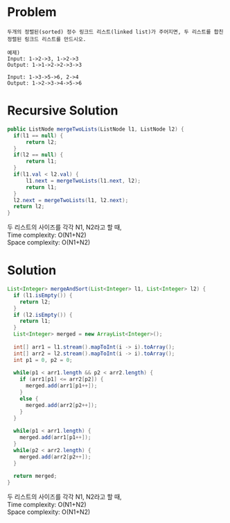 # Problem
```
두개의 정렬된(sorted) 정수 링크드 리스트(linked list)가 주어지면, 두 리스트를 합친 정렬된 링크드 리스트를 만드시오.

예제)
Input: 1->2->3, 1->2->3
Output: 1->1->2->2->3->3

Input: 1->3->5->6, 2->4
Output: 1->2->3->4->5->6
```
# Recursive Solution
```java
public ListNode mergeTwoLists(ListNode l1, ListNode l2) {
  if(l1 == null) {
      return l2;
  }
  if(l2 == null) {
      return l1;
  }
  if(l1.val < l2.val) {
      l1.next = mergeTwoLists(l1.next, l2);
      return l1;
  }
  l2.next = mergeTwoLists(l1, l2.next);
  return l2;
}
```
두 리스트의 사이즈를 각각 N1, N2라고 할 때,<br/>
Time complexity: O(N1+N2)<br/>
Space complexity: O(N1+N2)

# Solution
```java
List<Integer> mergeAndSort(List<Integer> l1, List<Integer> l2) {
  if (l1.isEmpty()) {
    return l2;
  }
  if (l2.isEmpty()) {
    return l1;
  }
  List<Integer> merged = new ArrayList<Integer>();
  
  int[] arr1 = l1.stream().mapToInt(i -> i).toArray();
  int[] arr2 = l2.stream().mapToInt(i -> i).toArray();
  int p1 = 0, p2 = 0;
  
  while(p1 < arr1.length && p2 < arr2.length) {
    if (arr1[p1] <= arr2[p2]) {
      merged.add(arr1[p1++]);
    }
    else {
      merged.add(arr2[p2++]);
    }
  }
  
  while(p1 < arr1.length) {
    merged.add(arr1[p1++]);
  }
  while(p2 < arr2.length) {
    merged.add(arr2[p2++]);
  }
  
  return merged;
}
```
두 리스트의 사이즈를 각각 N1, N2라고 할 때,<br/>
Time complexity: O(N1+N2)<br/>
Space complexity: O(N1+N2)

